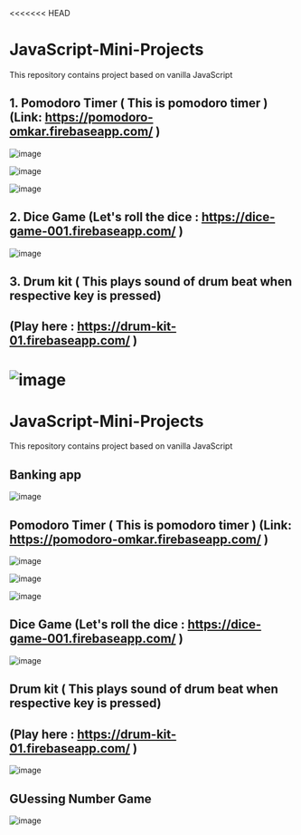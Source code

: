 <<<<<<< HEAD
# JavaScript-Mini-Projects
This repository contains project based on vanilla JavaScript

## 1. Pomodoro Timer ( This is pomodoro timer ) (Link: https://pomodoro-omkar.firebaseapp.com/ )

![image](https://user-images.githubusercontent.com/56589966/216951023-3803016c-bfd6-430c-a677-eb66333a0e80.png)

![image](https://user-images.githubusercontent.com/56589966/216951075-141da3b0-9770-4e28-b273-8a1ae56f477f.png)

![image](https://user-images.githubusercontent.com/56589966/216951140-eb921016-8bcc-4484-bb7f-6f0414d1f87e.png)


## 2. Dice Game (Let's roll the dice : https://dice-game-001.firebaseapp.com/ )

![image](https://user-images.githubusercontent.com/56589966/216950630-850a10bb-fb7c-4e9a-9051-359482a7115c.png)


## 3. Drum kit ( This plays sound of drum beat when respective key is pressed)

## (Play here : https://drum-kit-01.firebaseapp.com/ )

![image](https://user-images.githubusercontent.com/56589966/216950758-452d43be-e23c-477c-b9e0-f6f6aa534665.png) 
=======
# JavaScript-Mini-Projects
This repository contains project based on vanilla JavaScript

## Banking app 

![image](https://user-images.githubusercontent.com/56589966/229507799-8dae5b0a-8902-45ca-86a0-c101e83227e6.png)


## Pomodoro Timer ( This is pomodoro timer ) (Link: https://pomodoro-omkar.firebaseapp.com/ )

![image](https://user-images.githubusercontent.com/56589966/216951023-3803016c-bfd6-430c-a677-eb66333a0e80.png)

![image](https://user-images.githubusercontent.com/56589966/216951075-141da3b0-9770-4e28-b273-8a1ae56f477f.png)

![image](https://user-images.githubusercontent.com/56589966/216951140-eb921016-8bcc-4484-bb7f-6f0414d1f87e.png)


## Dice Game (Let's roll the dice : https://dice-game-001.firebaseapp.com/ )

![image](https://user-images.githubusercontent.com/56589966/216950630-850a10bb-fb7c-4e9a-9051-359482a7115c.png)


## Drum kit ( This plays sound of drum beat when respective key is pressed)

## (Play here : https://drum-kit-01.firebaseapp.com/ )

![image](https://user-images.githubusercontent.com/56589966/216950758-452d43be-e23c-477c-b9e0-f6f6aa534665.png) 


## GUessing Number Game 

![image](https://user-images.githubusercontent.com/56589966/229507425-bfc1e23b-d0a2-4735-b643-ebf72dfb735e.png)

